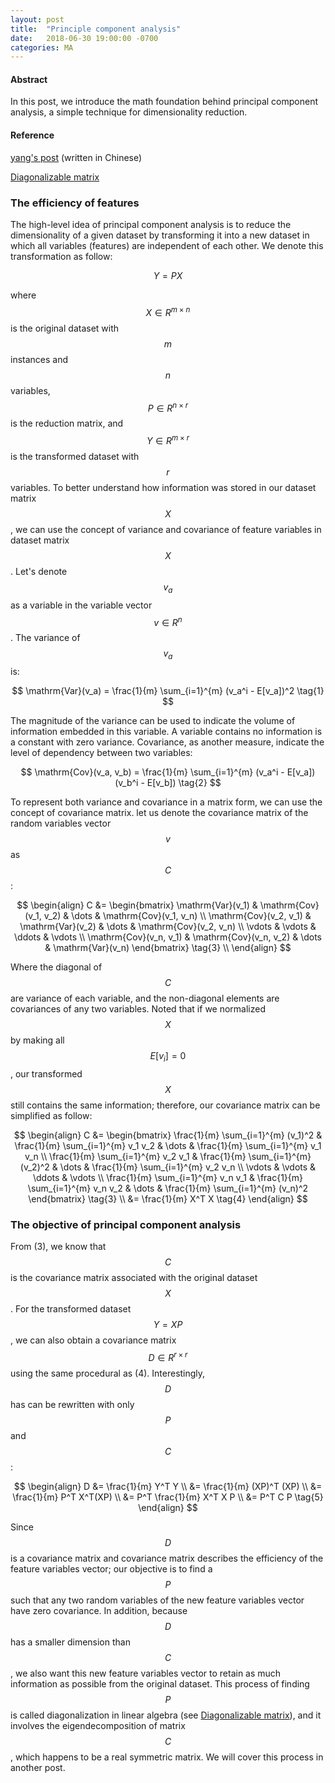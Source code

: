 ```yaml
---
layout: post
title:  "Principle component analysis"
date:   2018-06-30 19:00:00 -0700
categories: MA
---
```


#### __Abstract__
In this post, 
we introduce the math foundation behind principal component analysis, 
a simple technique for dimensionality reduction.

#### __Reference__
[yang's post]: http://blog.codinglabs.org/articles/pca-tutorial.html
[Diagonalizable matrix]: https://en.wikipedia.org/wiki/Diagonalizable_matrix#Diagonalization

[yang's post] (written in Chinese)

[Diagonalizable matrix]

### __The efficiency of features__
The high-level idea of principal component analysis is to reduce the dimensionality of a given dataset 
by transforming it into a new dataset in which all variables (features) are independent of each other. 
We denote this transformation as follow:

$$
    Y = PX \tag{0}
$$

where $$X \in R^{m \times n}$$ is the original dataset with $$m$$ instances and $$n$$ variables, 
$$P \in R^{n \times r}$$ is the reduction matrix, 
and $$Y \in R^{m \times r}$$ is the transformed dataset with $$r$$ variables.
To better understand how information was stored in our dataset matrix $$X$$, 
we can use the concept of variance and covariance of feature variables in dataset matrix $$X$$. 
Let's denote $$v_a$$ as a variable in the variable vector $$v\in R^n$$. The variance of $$v_a$$ is:

$$
    \mathrm{Var}(v_a) = \frac{1}{m} \sum_{i=1}^{m} (v_a^i - E[v_a])^2 \tag{1}
$$

The magnitude of the variance can be used to indicate the volume of information embedded in this variable. 
A variable contains no information is a constant with zero variance.
Covariance, as another measure, indicate the level of dependency between two variables:

$$
    \mathrm{Cov}(v_a, v_b) = \frac{1}{m} \sum_{i=1}^{m} (v_a^i - E[v_a])(v_b^i - E[v_b]) \tag{2}
$$

To represent both variance and covariance in a matrix form, we can use the concept of covariance matrix.
let us denote the covariance matrix of the random variables vector $$v$$ as $$C$$:

$$
\begin{align}
    C &= 
    \begin{bmatrix}
		\mathrm{Var}(v_1) & \mathrm{Cov}(v_1, v_2) & \dots  & \mathrm{Cov}(v_1, v_n) \\
		\mathrm{Cov}(v_2, v_1) & \mathrm{Var}(v_2) & \dots  & \mathrm{Cov}(v_2, v_n) \\
		\vdots & \vdots & \ddots & \vdots \\
		\mathrm{Cov}(v_n, v_1) & \mathrm{Cov}(v_n, v_2) & \dots  & \mathrm{Var}(v_n)    
    \end{bmatrix} \tag{3} \\
\end{align}
$$

Where the diagonal of $$C$$ are variance of each variable, 
and the non-diagonal elements are covariances of any two variables.
Noted that if we normalized $$X$$ by making all $$E[v_i] = 0$$, our transformed $$X$$ still contains the same information; 
therefore, our covariance matrix can be simplified as follow:

$$
\begin{align}
    C &= 
    \begin{bmatrix}
		\frac{1}{m} \sum_{i=1}^{m} (v_1)^2 & \frac{1}{m} \sum_{i=1}^{m} v_1 v_2 & \dots  & \frac{1}{m} \sum_{i=1}^{m} v_1 v_n \\
		\frac{1}{m} \sum_{i=1}^{m} v_2 v_1 & \frac{1}{m} \sum_{i=1}^{m} (v_2)^2 & \dots  & \frac{1}{m} \sum_{i=1}^{m} v_2 v_n \\
		\vdots & \vdots & \ddots & \vdots \\
		\frac{1}{m} \sum_{i=1}^{m} v_n v_1 & \frac{1}{m} \sum_{i=1}^{m} v_n v_2 & \dots  & \frac{1}{m} \sum_{i=1}^{m} (v_n)^2    
    \end{bmatrix} \tag{3} \\
    &= \frac{1}{m} X^T X \tag{4}
\end{align}
$$


### __The objective of principal component analysis__

From (3), we know that $$C$$ is the covariance matrix associated with the original dataset $$X$$. 
For the transformed dataset $$Y = XP$$, 
we can also obtain a covariance matrix $$D \in R^{r \times r}$$ using the same procedural as (4). 
Interestingly, $$D$$ has can be rewritten with only $$P$$ and $$C$$:

$$
\begin{align}
    D &= \frac{1}{m} Y^T Y \\
      &= \frac{1}{m} (XP)^T (XP) \\
      &= \frac{1}{m} P^T X^T(XP) \\
      &= P^T \frac{1}{m} X^T X P \\
      &= P^T C P \tag{5} 
\end{align}
$$

Since $$D$$ is a covariance matrix and covariance matrix describes the efficiency of the feature variables vector; 
our objective is to find a $$P$$ such that any two random variables of the new feature variables vector have zero covariance.
In addition, because $$D$$ has a smaller dimension than $$C$$, 
we also want this new feature variables vector to retain as much information as possible from the original dataset.
This process of finding $$P$$ is called diagonalization in linear algebra (see [Diagonalizable matrix]), 
and it involves the eigendecomposition of matrix $$C$$, which happens to be a real symmetric matrix. 
We will cover this process in another post.





